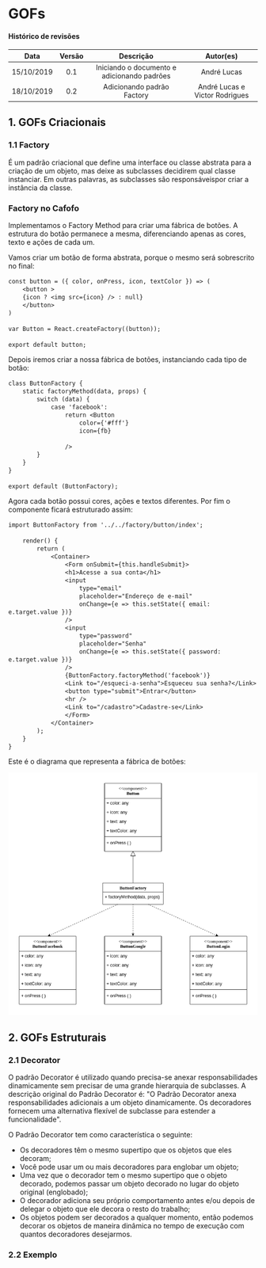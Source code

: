 # GOFs

#### Histórico de revisões
|    Data    | Versão |       Descrição       |    Autor(es)     |
| :--------: | :----: | :-------------------: | :--------------: |
| 15/10/2019 |  0.1   | Iniciando o documento e adicionando padrões | André Lucas |
| 18/10/2019 |  0.2   | Adicionando padrão Factory | André Lucas e Victor Rodrigues  |

## 1. GOFs Criacionais 

### 1.1 Factory

É um padrão criacional que define uma interface ou classe abstrata para a criação de um objeto, mas deixe as subclasses decidirem qual classe instanciar. Em outras palavras, as subclasses são responsáveis ​​por criar a instância da classe.

### Factory no Cafofo 

Implementamos o Factory Method para criar uma fábrica de botões. A estrutura do botão permanece a mesma, diferenciando apenas as cores, texto e ações de cada um.

Vamos criar um botão de forma abstrata, porque o mesmo será sobrescrito no final: 

    const button = ({ color, onPress, icon, textColor }) => (
        <button >
        {icon ? <img src={icon} /> : null}
        </button>
    )

    var Button = React.createFactory((button));

    export default button;

Depois iremos criar a nossa fábrica de botões, instanciando cada tipo de botão:

    class ButtonFactory {
        static factoryMethod(data, props) {
            switch (data) {
                case 'facebook':
                    return <Button 
                        color={'#fff'}
                        icon={fb}

                    />
            }
        }
    }

    export default (ButtonFactory);

Agora cada botão possui cores, ações e textos diferentes. Por fim o componente ficará estruturado assim:

    import ButtonFactory from '../../factory/button/index';

        render() {
            return (
                <Container>
                    <Form onSubmit={this.handleSubmit}>
                    <h1>Acesse a sua conta</h1>
                    <input
                        type="email"
                        placeholder="Endereço de e-mail"
                        onChange={e => this.setState({ email: e.target.value })}
                    />
                    <input
                        type="password"
                        placeholder="Senha"
                        onChange={e => this.setState({ password: e.target.value })}
                    />
                    {ButtonFactory.factoryMethod('facebook')}
                    <Link to="/esqueci-a-senha">Esqueceu sua senha?</Link>
                    <button type="submit">Entrar</button>
                    <hr />
                    <Link to="/cadastro">Cadastre-se</Link>
                    </Form>
                </Container>
            );
        }
    }

Este é o diagrama que representa a fábrica de botões:

![Diagrama-Factory](img/diagrama_factory.png)


## 2. GOFs Estruturais

### 2.1 Decorator

O padrão Decorator é utilizado quando precisa-se anexar responsabilidades dinamicamente sem precisar de uma grande hierarquia de subclasses.
A descrição original do Padrão Decorator é: "O Padrão Decorator anexa responsabilidades adicionais a um objeto dinamicamente. Os decoradores fornecem uma alternativa flexível de subclasse para estender a funcionalidade".

O Padrão Decorator tem como característica o seguinte:

- Os decoradores têm o mesmo supertipo que os objetos que eles decoram;
- Você pode usar um ou mais decoradores para englobar um objeto;
- Uma vez que o decorador tem o mesmo supertipo que o objeto decorado, podemos passar um objeto decorado no lugar do objeto original (englobado);
- O decorador adiciona seu próprio comportamento antes e/ou depois de delegar o objeto que ele decora o resto do trabalho;
- Os objetos podem ser decorados a qualquer momento, então podemos decorar os objetos de maneira dinâmica no tempo de execução com quantos decoradores desejarmos.

### 2.2 Exemplo 


